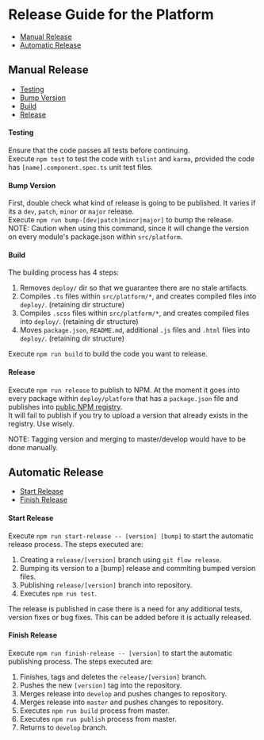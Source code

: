 # Release Guide for the Platform
* [Manual Release](#manual-release)
* [Automatic Release](#automatic-release)

## Manual Release

* [Testing](#testing)
* [Bump Version](#bump-version)
* [Build](#build) 
* [Release](#release) 

#### Testing

Ensure that the code passes all tests before continuing.  
Execute `npm test` to test the code with `tslint` and `karma`, provided the code has `[name].component.spec.ts` unit test files.

#### Bump Version

First, double check what kind of release is going to be published. It varies if its a `dev`, `patch`, `minor` or `major` release.  
Execute `npm run bump-[dev|patch|minor|major]` to bump the release.   
NOTE: Caution when using this command, since it will change the version on every module's package.json within `src/platform`.

#### Build

The building process has 4 steps:
  1. Removes `deploy/` dir so that we guarantee there are no stale artifacts.
  2. Compiles `.ts` files within `src/platform/*`, and creates compiled files into `deploy/`. (retaining dir structure)
  3. Compiles `.scss` files within `src/platform/*`, and creates compiled files into `deploy/`. (retaining dir structure)
  4. Moves `package.json`, `README.md`, additional `.js` files and `.html` files into `deploy/`. (retaining dir structure)  
  
Execute `npm run build` to build the code you want to release.

#### Release

Execute `npm run release` to publish to NPM. At the moment it goes into every package within `deploy/platform` that has a `package.json` file and publishes into [public NPM registry](https://www.npmjs.com/).  
It will fail to publish if you try to upload a version that already exists in the registry. Use wisely.

NOTE: Tagging version and merging to master/develop would have to be done manually.

## Automatic Release

* [Start Release](#start-release)
* [Finish Release](#finish-release) 

#### Start Release

Execute `npm run start-release -- [version] [bump]` to start the automatic release process. The steps executed are:
  1. Creating a `release/[version]` branch using `git flow release`.
  2. Bumping its version to a [bump] release and commiting bumped version files.
  3. Publishing `release/[version]` branch into repository. 
  4. Executes `npm run test`.

The release is published in case there is a need for any additional tests, version fixes or bug fixes. This can be added before it is actually released.

#### Finish Release

Execute `npm run finish-release -- [version]` to start the automatic publishing process. The steps executed are:
  1. Finishes, tags and deletes the `release/[version]` branch.
  2. Pushes the new `[version]` tag into the repository.
  3. Merges release into `develop` and pushes changes to repository.
  4. Merges release into `master` and pushes changes to repository.
  5. Executes `npm run build` process from master.
  6. Executes `npm run publish` process from master.
  7. Returns to `develop` branch.
